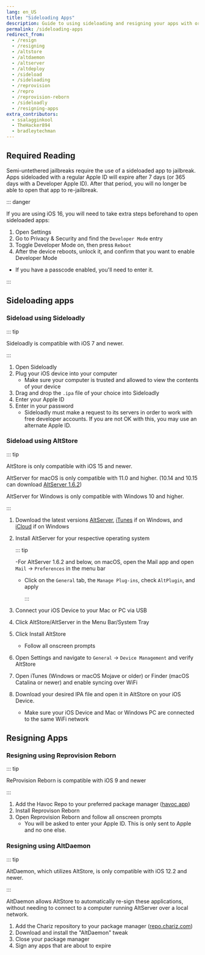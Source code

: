 ```yaml
---
lang: en_US
title: "Sideloading Apps"
description: Guide to using sideloading and resigning your apps with or without a computer
permalink: /sideloading-apps
redirect_from:
  - /resign
  - /resigning
  - /altstore
  - /altdaemon
  - /altserver
  - /altdeploy
  - /sideload
  - /sideloading
  - /reprovision
  - /repro
  - /reprovision-reborn
  - /sideloadly
  - /resigning-apps
extra_contributors:
  - ssalagginkool
  - TheHacker894
  - bradleytechman
---
```


## Required Reading

Semi-untethered jailbreaks require the use of a sideloaded app to jailbreak. Apps sideloaded with a regular Apple ID will expire after 7 days (or 365 days with a Developer Apple ID). After that period, you will no longer be able to open that app to re-jailbreak.

::: danger

If you are using iOS 16, you will need to take extra steps beforehand to open sideloaded apps:

1. Open Settings
1. Go to Privacy & Security and find the `Developer Mode` entry
1. Toggle Developer Mode on, then press `Reboot`
1. After the device reboots, unlock it, and confirm that you want to enable Developer Mode
  - If you have a passcode enabled, you'll need to enter it.

:::

## Sideloading apps

### Sideload using Sideloadly

::: tip

Sideloadly is compatible with iOS 7 and newer.

:::

1. Open Sideloadly
1. Plug your iOS device into your computer
    - Make sure your computer is trusted and allowed to view the contents of your device
1. Drag and drop the `.ipa` file of your choice into Sideloadly
1. Enter your Apple ID
1. Enter in your password
    - Sideloadly must make a request to its servers in order to work with free developer accounts. If you are not OK with this, you may use an alternate Apple ID.

### Sideload using AltStore


::: tip

AltStore is only compatible with iOS 15 and newer.

AltServer for macOS is only compatible with 11.0 and higher.
(10.14 and 10.15 can download [AltServer 1.6.2](https://f000.backblazeb2.com/file/altstore/altserver/1_6_2.zip))

AltServer for Windows is only compatible with Windows 10 and higher.


:::

 1. Download the latest versions [AltServer](http://altstore.io/), [iTunes](https://www.apple.com/itunes/download/win32) if on Windows, and [iCloud](https://secure-appldnld.apple.com/windows/061-91601-20200323-974a39d0-41fc-4761-b571-318b7d9205ed/iCloudSetup.exe) if on Windows
1. Install AltServer for your respective operating system
   
      ::: tip
   
    -For AltServer 1.6.2 and below, on macOS, open the Mail app and open `Mail` -> `Preferences` in the menu bar
    - Click on the `General` tab, the `Manage Plug-ins`, check `AltPlugin`, and apply
      
      :::

1. Connect your iOS Device to your Mac or PC via USB
1. Click AltStore/AltServer in the Menu Bar/System Tray
1. Click Install AltStore
    - Follow all onscreen prompts
1. Open Settings and navigate to `General` -> `Device Management` and verify AltStore
1. Open iTunes (Windows or macOS Mojave or older) or Finder (macOS Catalina or newer) and enable syncing over WiFi
1. Download your desired IPA file and open it in AltStore on your iOS Device.
    - Make sure your iOS Device and Mac or Windows PC are connected to the same WiFi network

## Resigning Apps

### Resigning using Reprovision Reborn

::: tip

ReProvision Reborn is compatible with iOS 9 and newer

:::

1. Add the Havoc Repo to your preferred package manager ([havoc.app](https://havoc.app/))
1. Install Reprovison Reborn
1. Open Reprovision Reborn and follow all onscreen prompts
    - You will be asked to enter your Apple ID. This is only sent to Apple and no one else.

### Resigning using AltDaemon

::: tip

AltDaemon, which utilizes AltStore, is only compatible with iOS 12.2 and newer.

:::

AltDaemon allows AltStore to automatically re-sign these applications, without needing to connect to a computer running AltServer over a local network.

1. Add the Chariz repository to your package manager ([repo.chariz.com](https://repo.chariz.com/))
1. Download and install the "AltDaemon" tweak
1. Close your package manager
1. Sign any apps that are about to expire
